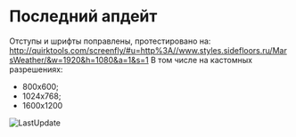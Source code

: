 # Последний апдейт
Отступы и шрифты поправлены, протестировано на: 
http://quirktools.com/screenfly/#u=http%3A//www.styles.sidefloors.ru/MarsWeather/&w=1920&h=1080&a=1&s=1
В том числе на кастомных разрешениях:
- 800х600;
- 1024х768;
- 1600х1200

![LastUpdate](http://preview.ibb.co/myBS4v/3.jpg)

